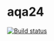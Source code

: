 # aqa24
[![Build status](https://ci.appveyor.com/api/projects/status/v9u360bx8n50u1w4?svg=true)](https://ci.appveyor.com/project/Milaaver/aqa24)

